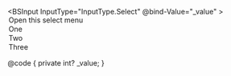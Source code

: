 ﻿<BSInput InputType="InputType.Select" @bind-Value="_value" >
    <option value="null">Open this select menu</option>
    <option value="1">One</option>
    <option value="2">Two</option>
    <option value="3">Three</option>
</BSInput>
  
@code
{
    private int? _value;
}
